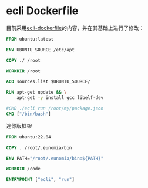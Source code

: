 # ecli Dockerfile

目前采用[ecli-dockerfile](https://github.com/eunomia-bpf/eunomia-bpf/blob/master/documents/ecli-dockerfile-usage.md)的内容，并在其基础上进行了修改：

```dockerfile
FROM ubuntu:latest

ENV UBUNTU_SOURCE /etc/apt

COPY ./ /root

WORKDIR /root

ADD sources.list $UBUNTU_SOURCE/

RUN apt-get update && \
    apt-get -y install gcc libelf-dev

#CMD ./ecli run /root/my/package.json
CMD ["/bin/bash"]
```

迷你版框架

```dockerfile
FROM ubuntu:22.04

COPY . /root/.eunomia/bin

ENV PATH="/root/.eunomia/bin:${PATH}"

WORKDIR /code

ENTRYPOINT ["ecli", "run"]
```
